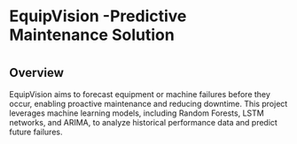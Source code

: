 # EquipVision -Predictive Maintenance Solution
# 

## Overview

EquipVision aims to forecast equipment or machine failures before they occur, enabling proactive maintenance and reducing downtime. This project leverages machine learning models, including Random Forests, LSTM networks, and ARIMA, to analyze historical performance data and predict future failures. 


